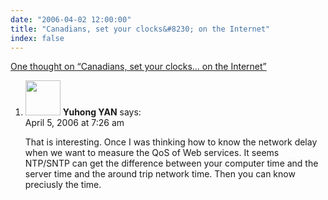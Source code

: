 ```yaml
---
date: "2006-04-02 12:00:00"
title: "Canadians, set your clocks&#8230; on the Internet"
index: false
---
```


[One thought on &ldquo;Canadians, set your clocks&#8230; on the Internet&rdquo;](/lemire/blog/2006/04-02-canadians-set-your-clocks-on-the-internet)

<ol class="comment-list">
<li id="comment-3861" class="comment even thread-even depth-1">
<div class="comment-author vcard">
<img alt src="https://secure.gravatar.com/avatar/673f1b9729b3cbeb731f76d3bf9692b9?s=56&#038;d=mm&#038;r=g" srcset="https://secure.gravatar.com/avatar/673f1b9729b3cbeb731f76d3bf9692b9?s=112&#038;d=mm&#038;r=g 2x" class="avatar avatar-56 photo" height="56" width="56" decoding="async" /> <b class="fn">Yuhong YAN</b> <span class="says">says:</span> </div>
<div class="comment-metadata"><time datetime="2006-04-05T07:26:25+00:00">April 5, 2006 at 7:26 am</time></a> </div>
<div class="comment-content">
<p>That is interesting. Once I was thinking how to know the network delay when we want to measure the QoS of Web services. It seems NTP/SNTP can get the difference between your computer time and the server time and the around trip network time. Then you can know preciusly the time.</p>
</div>
</li>
</ol>
